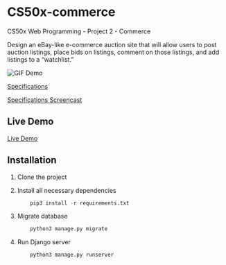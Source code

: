 # CS50x-commerce
CS50x Web Programming - Project 2 - Commerce

Design an eBay-like e-commerce auction site that will allow users to post auction listings, place bids on listings, comment on those listings, and add listings to a “watchlist.”

![GIF Demo](https://user-images.githubusercontent.com/9263545/159733239-6f850812-aea2-457b-9693-225c4f2992c1.gif)

[Specifications](https://cs50.harvard.edu/web/2020/projects/2/commerce/)

[Specifications Screencast](https://www.youtube.com/watch?v=tjUzX2EC7hQ)

## Live Demo

[Live Demo](https://acampos-cs50x-commerce.herokuapp.com/)


## Installation

1. Clone the project

2. Install all necessary dependencies
    ```python
        pip3 install -r requirements.txt
    ```

3. Migrate database
    ```python
        python3 manage.py migrate
    ```

4. Run Django server
    ```python
        python3 manage.py runserver
    ```
